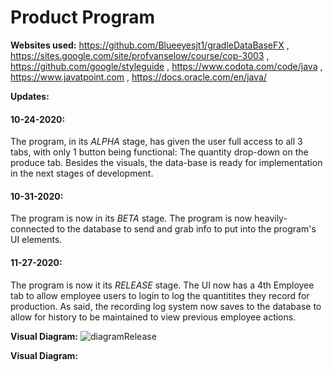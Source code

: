 # Product Program

<b>Websites used:</b>
    https://github.com/Blueeyesjt1/gradleDataBaseFX ,
    https://sites.google.com/site/profvanselow/course/cop-3003 ,
    https://github.com/google/styleguide ,
    https://www.codota.com/code/java ,
    https://www.javatpoint.com ,
    https://docs.oracle.com/en/java/

<b>Updates:</b>

#### 10-24-2020:
 The program, in its _ALPHA_ stage, has given the user full access to all 3 tabs, with only 1 button being functional: The quantity drop-down on the produce tab. Besides the visuals, the data-base is ready for implementation in the next stages of development.
  
#### 10-31-2020: 
  The program is now in its _BETA_ stage. The program is now heavily-connected to the database to send and grab info to put into the program's UI elements.
 
#### 11-27-2020: 
  The program is now it its _RELEASE_ stage. The UI now has a 4th Employee tab to allow employee users to login to log the quantitites they record for production. As said, the recording log system now saves to the database to allow for history to be maintained to view previous employee actions.
  
<b>Visual Diagram:</b>
  ![diagramRelease](https://user-images.githubusercontent.com/59098194/100917276-eb2fee80-34a4-11eb-83eb-bf2f6de57594.png)
  
<b>Visual Diagram:</b>

